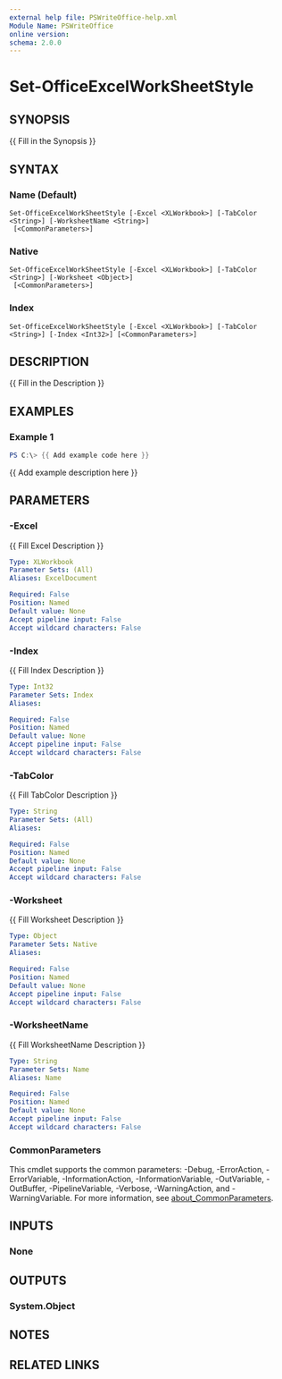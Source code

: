 ```yaml
---
external help file: PSWriteOffice-help.xml
Module Name: PSWriteOffice
online version:
schema: 2.0.0
---
```


# Set-OfficeExcelWorkSheetStyle

## SYNOPSIS
{{ Fill in the Synopsis }}

## SYNTAX

### Name (Default)
```
Set-OfficeExcelWorkSheetStyle [-Excel <XLWorkbook>] [-TabColor <String>] [-WorksheetName <String>]
 [<CommonParameters>]
```

### Native
```
Set-OfficeExcelWorkSheetStyle [-Excel <XLWorkbook>] [-TabColor <String>] [-Worksheet <Object>]
 [<CommonParameters>]
```

### Index
```
Set-OfficeExcelWorkSheetStyle [-Excel <XLWorkbook>] [-TabColor <String>] [-Index <Int32>] [<CommonParameters>]
```

## DESCRIPTION
{{ Fill in the Description }}

## EXAMPLES

### Example 1
```powershell
PS C:\> {{ Add example code here }}
```

{{ Add example description here }}

## PARAMETERS

### -Excel
{{ Fill Excel Description }}

```yaml
Type: XLWorkbook
Parameter Sets: (All)
Aliases: ExcelDocument

Required: False
Position: Named
Default value: None
Accept pipeline input: False
Accept wildcard characters: False
```

### -Index
{{ Fill Index Description }}

```yaml
Type: Int32
Parameter Sets: Index
Aliases:

Required: False
Position: Named
Default value: None
Accept pipeline input: False
Accept wildcard characters: False
```

### -TabColor
{{ Fill TabColor Description }}

```yaml
Type: String
Parameter Sets: (All)
Aliases:

Required: False
Position: Named
Default value: None
Accept pipeline input: False
Accept wildcard characters: False
```

### -Worksheet
{{ Fill Worksheet Description }}

```yaml
Type: Object
Parameter Sets: Native
Aliases:

Required: False
Position: Named
Default value: None
Accept pipeline input: False
Accept wildcard characters: False
```

### -WorksheetName
{{ Fill WorksheetName Description }}

```yaml
Type: String
Parameter Sets: Name
Aliases: Name

Required: False
Position: Named
Default value: None
Accept pipeline input: False
Accept wildcard characters: False
```

### CommonParameters
This cmdlet supports the common parameters: -Debug, -ErrorAction, -ErrorVariable, -InformationAction, -InformationVariable, -OutVariable, -OutBuffer, -PipelineVariable, -Verbose, -WarningAction, and -WarningVariable. For more information, see [about_CommonParameters](http://go.microsoft.com/fwlink/?LinkID=113216).

## INPUTS

### None

## OUTPUTS

### System.Object
## NOTES

## RELATED LINKS
